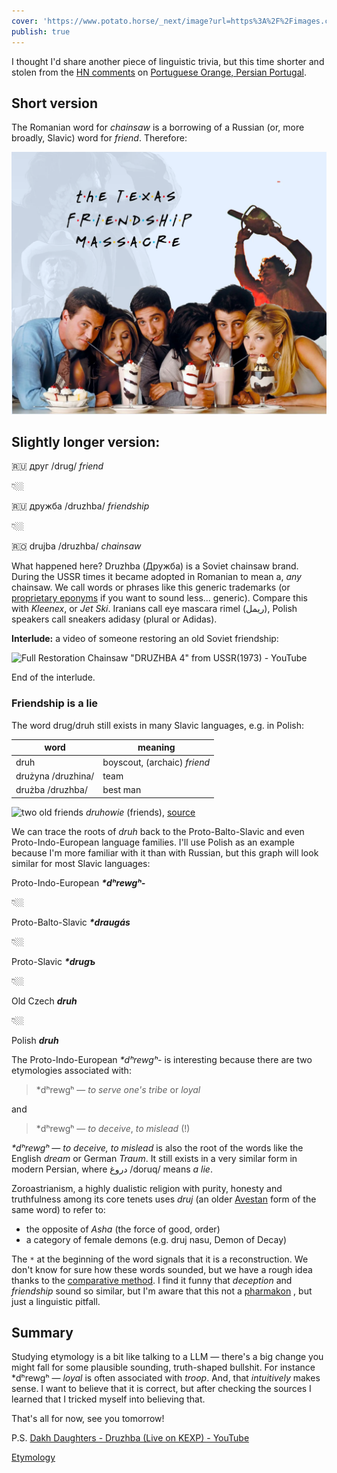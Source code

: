 ```yaml
---
cover: 'https://www.potato.horse/_next/image?url=https%3A%2F%2Fimages.ctfassets.net%2Fhyylafu4fjks%2FLSJeUNpE90cdBg9GNLOPk%2Fe993a38cc8f6c5c911d00caf84df6ed2%2F120003954_745722425986847_7425864836116266428_n_17873823592915126.jpg&w=3840&q=75'
publish: true
---
```

I thought I'd share another piece of linguistic trivia, but this time shorter and stolen from the [HN comments](https://news.ycombinator.com/item?id=38451130) on [Portuguese Orange, Persian Portugal](<../Portuguese Orange, Persian Portugal>).

## Short version

The Romanian word for *chainsaw* is a borrowing of a Russian (or, more broadly, Slavic) word for *friend*. Therefore:

![606](texas-frienship-poster.webp)



## Slightly longer version:

🇷🇺 друг /drug/ *friend*

👇🏼

🇷🇺 дружба /druzhba/ *friendship*

👇🏼

🇷🇴 drujba /druzhba/ *chainsaw*

What happened here? Druzhba (Дружба) is a Soviet chainsaw brand.  During the USSR times it became adopted in Romanian to mean a, *any* chainsaw. 
We call words or phrases like this generic trademarks (or [proprietary eponyms](https://en.wikipedia.org/wiki/Generic_trademark) if you want to sound less... generic). Compare this with *Kleenex*, or *Jet Ski*. Iranians call eye mascara rimel (ریمل), Polish speakers call sneakers adidasy (plural or Adidas).

**Interlude:** a video of someone restoring an old Soviet friendship:

![Full Restoration Chainsaw "DRUZHBA 4" from USSR(1973) - YouTube](https://www.youtube.com/watch?v=5s42wFe6P8I)

End of the interlude.

### Friendship is a lie

The word drug/druh still exists in many Slavic languages, e.g. in Polish:

|  word  |  meaning |
| --- | --- |
| druh | boyscout, (archaic) *friend* |
| drużyna /druzhina/ | team|
| drużba /druzhba/ | best man |

![two old friends](https://upload.wikimedia.org/wikipedia/commons/8/81/AffectionateCouple-1850s-Dagguerotypie-US.jpg)
*druhowie* (friends), [source](https://pl.wiktionary.org/wiki/druh#/media/Plik:AffectionateCouple-1850s-Dagguerotypie-US.jpg)

We can trace the roots of *druh* back to the Proto-Balto-Slavic and even Proto-Indo-European language families. I'll use Polish as an example because I'm more familiar with it than with Russian, but this graph will look similar for most Slavic languages:

Proto-Indo-European ***\*dʰrewgʰ-***

👇🏼

Proto-Balto-Slavic ***\*draugás***

👇🏼

Proto-Slavic ***\*drugъ***

👇🏼

Old Czech ***druh***

👇🏼

Polish ***druh***

The Proto-Indo-European *\*dʰrewgʰ-* is interesting because there are two etymologies associated with:

>\*dʰrewgʰ — *to serve one's tribe* or *loyal*

and

> \*dʰrewgʰ — *to deceive*, *to mislead* (!)

*\*dʰrewgʰ — to deceive, to mislead* is also the root of the words like the English *dream* or German *Traum*. It still exists in a very similar form in modern Persian, where دروغ 
/doruq/ means *a lie*. 

Zoroastrianism, a highly dualistic religion with purity, honesty and truthfulness among its core tenets uses *druj* (an older [Avestan](https://en.wikipedia.org/wiki/Avestan) form of the same word) to refer to: 

- the opposite of *Asha* (the force of good, order)
- a category of female demons (e.g. druj nasu, Demon of Decay)

 The `*` at the beginning of the word signals that it is a reconstruction. We don't know for sure how these words sounded, but we have a rough idea thanks to the [comparative method](https://en.wikipedia.org/wiki/Comparative_method). I find it funny that *deception* and *friendship* sound so similar, but I'm aware that this not a [pharmakon](https://en.wikipedia.org/wiki/Pharmakon) , but just a linguistic pitfall.


## Summary

Studying etymology is a bit like talking to a LLM — there's a big change you might fall for some plausible sounding, truth-shaped bullshit. For instance \*dʰrewgʰ — *loyal* is often associated with *troop*. And, that *intuitively* makes sense. I want to believe that it is correct, but after checking the sources I learned that I tricked myself into believing that.

That's all for now, see you tomorrow!


P.S. [Dakh Daughters - Druzhba (Live on KEXP) - YouTube](https://www.youtube.com/watch?v=PMOjQqbfolo)

[Etymology](<../Etymology>)
